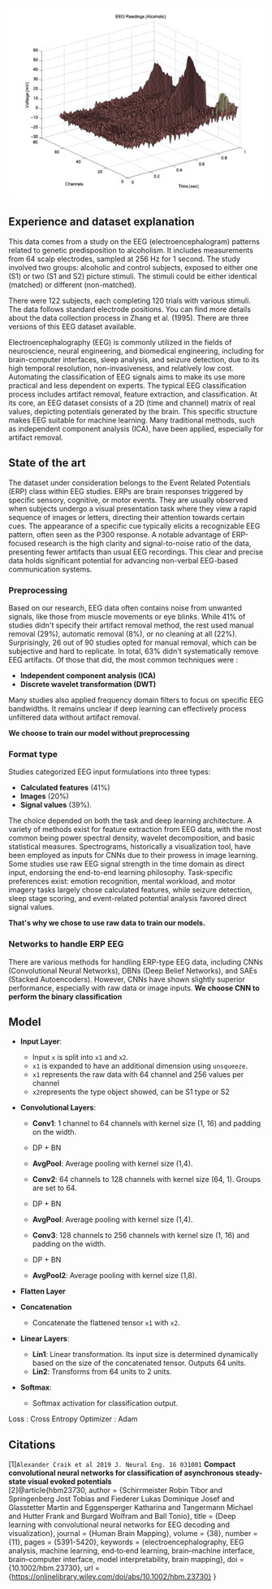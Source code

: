 
<img src="./alcoholic.gif" width="600" alt="Alcoholic EEG example">


## Experience and dataset explanation

This data comes from a study on the EEG (electroencephalogram) patterns related to genetic predisposition to alcoholism. It includes measurements from 64 scalp electrodes, sampled at 256 Hz for 1 second. The study involved two groups: alcoholic and control subjects, exposed to either one (S1) or two (S1 and S2) picture stimuli. The stimuli could be either identical (matched) or different (non-matched).

There were 122 subjects, each completing 120 trials with various stimuli. The data follows standard electrode positions. You can find more details about the data collection process in Zhang et al. (1995). There are three versions of this EEG dataset available.

Electroencephalography (EEG) is commonly utilized in the fields of neuroscience, neural engineering, and biomedical engineering, including for brain-computer interfaces, sleep analysis, and seizure detection, due to its high temporal resolution, non-invasiveness, and relatively low cost. Automating the classification of EEG signals aims to make its use more practical and less dependent on experts. The typical EEG classification process includes artifact removal, feature extraction, and classification. At its core, an EEG dataset consists of a 2D (time and channel) matrix of real values, depicting potentials generated by the brain. This specific structure makes EEG suitable for machine learning. Many traditional methods, such as independent component analysis (ICA), have been applied, especially for artifact removal.

## State of the art

The dataset under consideration belongs to the Event Related Potentials (ERP) class within EEG studies. ERPs are brain responses triggered by specific sensory, cognitive, or motor events. They are usually observed when subjects undergo a visual presentation task where they view a rapid sequence of images or letters, directing their attention towards certain cues. The appearance of a specific cue typically elicits a recognizable EEG pattern, often seen as the P300 response. A notable advantage of ERP-focused research is the high clarity and signal-to-noise ratio of the data, presenting fewer artifacts than usual EEG recordings. This clear and precise data holds significant potential for advancing non-verbal EEG-based communication systems.
### Preprocessing 

Based on our research, EEG data often contains noise from unwanted signals, like those from muscle movements or eye blinks. While 41% of studies didn't specify their artifact removal method, the rest used manual removal (29%), automatic removal (8%), or no cleaning at all (22%). Surprisingly, 26 out of 90 studies opted for manual removal, which can be subjective and hard to replicate. In total, 63% didn't systematically remove EEG artifacts. Of those that did, the most common techniques were :

- **Independent component analysis (ICA)**
- **Discrete wavelet transformation (DWT)**

Many studies also applied frequency domain filters to focus on specific EEG bandwidths. It remains unclear if deep learning can effectively process unfiltered data without artifact removal.

**We choose to train our model without preprocessing**

### Format type

Studies categorized EEG input formulations into three types: 

- **Calculated features** (41%)
- **Images** (20%)
- **Signal values** (39%).

The choice depended on both the task and deep learning architecture. A variety of methods exist for feature extraction from EEG data, with the most common being power spectral density, wavelet decomposition, and basic statistical measures. Spectrograms, historically a visualization tool, have been employed as inputs for CNNs due to their prowess in image learning. Some studies use raw EEG signal strength in the time domain as direct input, endorsing the end-to-end learning philosophy. Task-specific preferences exist: emotion recognition, mental workload, and motor imagery tasks largely chose calculated features, while seizure detection, sleep stage scoring, and event-related potential analysis favored direct signal values.

**That's why we chose to use raw data to train our models.**

### Networks to handle ERP EEG 

There are various methods for handling ERP-type EEG data, including CNNs (Convolutional Neural Networks), DBNs (Deep Belief Networks), and SAEs (Stacked Autoencoders). However, CNNs have shown slightly superior performance, especially with raw data or image inputs.
**We choose CNN to perform the binary classification**

## Model

- **Input Layer**:
    
    - Input `x` is split into `x1` and `x2`.
    - `x1` is expanded to have an additional dimension using `unsqueeze`.
    - `x1` represents the raw data with 64 channel and 256 values per channel
    - `x2`represents the type object showed, can be S1 type or S2
    
- **Convolutional Layers**:
    
    - **Conv1**: 1 channel to 64 channels with kernel size (1, 16) and padding on the width.
    - DP + BN
    - **AvgPool**: Average pooling with kernel size (1,4).

    - **Conv2**: 64 channels to 128 channels with kernel size (64, 1). Groups are set to 64.
    -  DP + BN
    - **AvgPool**: Average pooling with kernel size (1,4).
        
    - **Conv3**: 128 channels to 256 channels with kernel size (1, 16) and padding on the width.
    - DP + BN
    - **AvgPool2**: Average pooling with kernel size (1,8).
        
- **Flatten Layer**
- **Concatenation**
    - Concatenate the flattened tensor `x1` with `x2`.
- **Linear Layers**:
    - **Lin1**: Linear transformation. Its input size is determined dynamically based on the size of the concatenated tensor. Outputs 64 units.
    - **Lin2**: Transforms from 64 units to 2 units.
    
- **Softmax**:
    - Softmax activation for classification output.

Loss : Cross Entropy
Optimizer : Adam

 ## Citations
 [1]`Alexander Craik et al 2019 J. Neural Eng. 16 031001` **Compact convolutional neural networks for classification of asynchronous steady-state visual evoked potentials**<br/>
 [2]@article{hbm23730,
author = {Schirrmeister Robin Tibor and 
          Springenberg Jost Tobias and 
          Fiederer Lukas Dominique Josef and 
          Glasstetter Martin and 
          Eggensperger Katharina and 
          Tangermann Michael and 
          Hutter Frank and 
          Burgard Wolfram and 
          Ball Tonio},
title = {Deep learning with convolutional neural networks for EEG decoding and visualization},
journal = {Human Brain Mapping},
volume = {38},
number = {11},
pages = {5391-5420},
keywords = {electroencephalography, EEG analysis, machine learning, end‐to‐end learning, brain–machine interface, brain–computer interface, model interpretability, brain mapping},
doi = {10.1002/hbm.23730},
url = {https://onlinelibrary.wiley.com/doi/abs/10.1002/hbm.23730}
}


